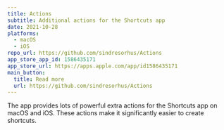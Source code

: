 ```yaml
---
title: Actions
subtitle: Additional actions for the Shortcuts app
date: 2021-10-28
platforms:
  - macOS
  - iOS
repo_url: https://github.com/sindresorhus/Actions
app_store_app_id: 1586435171
app_store_url: https://apps.apple.com/app/id1586435171
main_button:
  title: Read more
  url: https://github.com/sindresorhus/Actions
---
```


The app provides lots of powerful extra actions for the Shortcuts app on macOS and iOS. These actions make it significantly easier to create shortcuts.
